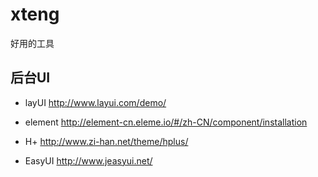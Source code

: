 # xteng
好用的工具

## 后台UI
- layUI
http://www.layui.com/demo/

-  element
http://element-cn.eleme.io/#/zh-CN/component/installation

-  H+ 
http://www.zi-han.net/theme/hplus/

- EasyUI
http://www.jeasyui.net/

## 
